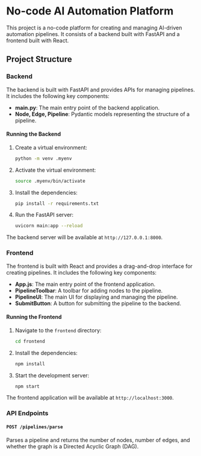 # No-code AI Automation Platform

This project is a no-code platform for creating and managing AI-driven automation pipelines. It consists of a backend built with FastAPI and a frontend built with React.


## Project Structure

### Backend

The backend is built with FastAPI and provides APIs for managing pipelines. It includes the following key components:

- **main.py**: The main entry point of the backend application.
- **Node, Edge, Pipeline**: Pydantic models representing the structure of a pipeline.

#### Running the Backend

1. Create a virtual environment:
    ```sh
    python -m venv .myenv
    ```

2. Activate the virtual environment:
    ```sh
    source .myenv/bin/activate
    ```

3. Install the dependencies:
    ```sh
    pip install -r requirements.txt
    ```

4. Run the FastAPI server:
    ```sh
    uvicorn main:app --reload
    ```

The backend server will be available at `http://127.0.0.1:8000`.

### Frontend

The frontend is built with React and provides a drag-and-drop interface for creating pipelines. It includes the following key components:

- **App.js**: The main entry point of the frontend application.
- **PipelineToolbar**: A toolbar for adding nodes to the pipeline.
- **PipelineUI**: The main UI for displaying and managing the pipeline.
- **SubmitButton**: A button for submitting the pipeline to the backend.

#### Running the Frontend

1. Navigate to the `frontend` directory:
    ```sh
    cd frontend
    ```

2. Install the dependencies:
    ```sh
    npm install
    ```

3. Start the development server:
    ```sh
    npm start
    ```

The frontend application will be available at `http://localhost:3000`.

### API Endpoints

#### `POST /pipelines/parse`

Parses a pipeline and returns the number of nodes, number of edges, and whether the graph is a Directed Acyclic Graph (DAG).

